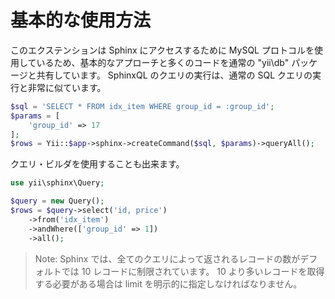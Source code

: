 基本的な使用方法
================

このエクステンションは Sphinx にアクセスするために MySQL プロトコルを使用しているため、基本的なアプローチと多くのコードを通常の "yii\db" パッケージと共有しています。
SphinxQL のクエリの実行は、通常の SQL クエリの実行と非常に似ています。

```php
$sql = 'SELECT * FROM idx_item WHERE group_id = :group_id';
$params = [
    'group_id' => 17
];
$rows = Yii::$app->sphinx->createCommand($sql, $params)->queryAll();
```

クエリ・ビルダを使用することも出来ます。

```php
use yii\sphinx\Query;

$query = new Query();
$rows = $query->select('id, price')
    ->from('idx_item')
    ->andWhere(['group_id' => 1])
    ->all();
```

> Note: Sphinx では、全てのクエリによって返されるレコードの数がデフォルトでは 10 レコードに制限されています。
  10 より多いレコードを取得する必要がある場合は limit を明示的に指定しなければなりません。
